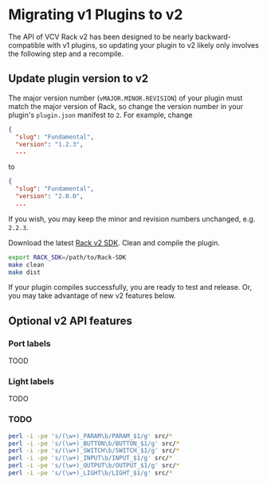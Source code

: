 # Migrating v1 Plugins to v2

The API of VCV Rack v2 has been designed to be nearly backward-compatible with v1 plugins, so updating your plugin to v2 likely only involves the following step and a recompile.

## Update plugin version to v2

The major version number (`vMAJOR.MINOR.REVISION`) of your plugin must match the major version of Rack, so change the version number in your plugin's `plugin.json` manifest to `2`.
For example, change
```json
{
  "slug": "Fundamental",
  "version": "1.2.3",
  ...
```
to
```json
{
  "slug": "Fundamental",
  "version": "2.0.0",
  ...
```
If you wish, you may keep the minor and revision numbers unchanged, e.g. `2.2.3`.

Download the latest [Rack v2 SDK](https://vcvrack.com/downloads/).
Clean and compile the plugin.
```bash
export RACK_SDK=/path/to/Rack-SDK
make clean
make dist
```
If your plugin compiles successfully, you are ready to test and release.
Or, you may take advantage of new v2 features below.


## Optional v2 API features

### Port labels

TOOD

### Light labels

TODO

### TODO

```bash
perl -i -pe 's/(\w+)_PARAM\b/PARAM_$1/g' src/*
perl -i -pe 's/(\w+)_BUTTON\b/BUTTON_$1/g' src/*
perl -i -pe 's/(\w+)_SWITCH\b/SWITCH_$1/g' src/*
perl -i -pe 's/(\w+)_INPUT\b/INPUT_$1/g' src/*
perl -i -pe 's/(\w+)_OUTPUT\b/OUTPUT_$1/g' src/*
perl -i -pe 's/(\w+)_LIGHT\b/LIGHT_$1/g' src/*
```
